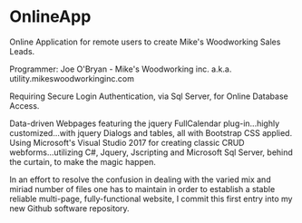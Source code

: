 # OnlineApp
Online Application for remote users to create Mike's Woodworking Sales Leads.

Programmer: Joe O'Bryan - Mike's Woodworking inc. a.k.a. utility.mikeswoodworkinginc.com

Requiring Secure Login Authentication, via Sql Server, for Online Database Access.

Data-driven Webpages featuring the jquery FullCalendar plug-in...highly customized...with jquery Dialogs and tables, all with Bootstrap CSS applied. Using Microsoft's Visual Studio 2017 for creating classic CRUD webforms...utilizing C#, Jquery, Jscripting and Microsoft Sql Server, behind the curtain, to make the magic happen.

In an effort to resolve the confusion in dealing with the varied mix and miriad number of files one has to maintain in order to establish a stable reliable multi-page, fully-functional website, I commit this first entry into my new Github software repository.
